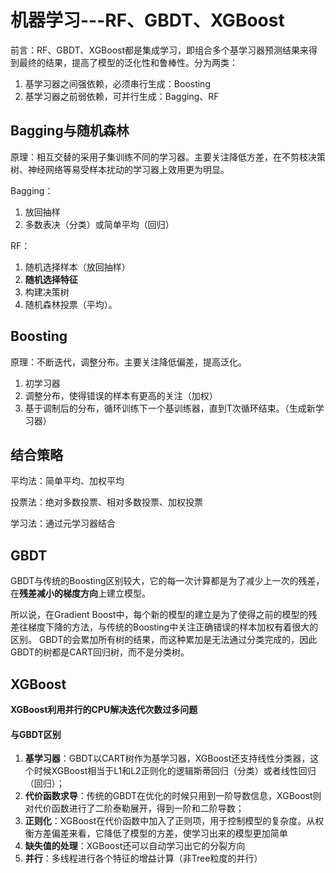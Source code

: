 # 机器学习---RF、GBDT、XGBoost

前言：RF、GBDT、XGBoost都是集成学习，即组合多个基学习器预测结果来得到最终的结果，提高了模型的泛化性和鲁棒性。分为两类：

1. 基学习器之间强依赖，必须串行生成：Boosting
2. 基学习器之前弱依赖，可并行生成：Bagging、RF

## Bagging与随机森林

原理：相互交替的采用子集训练不同的学习器。主要关注降低方差，在不剪枝决策树、神经网络等易受样本扰动的学习器上效用更为明显。

Bagging：

1. 放回抽样
2. 多数表决（分类）或简单平均（回归）

RF：

1. 随机选择样本（放回抽样）
2. **随机选择特征**
3. 构建决策树
4. 随机森林投票（平均）。

## Boosting

原理：不断迭代，调整分布。主要关注降低偏差，提高泛化。

1. 初学习器
2. 调整分布，使得错误的样本有更高的关注（加权）
3. 基于调制后的分布，循环训练下一个基训练器，直到T次循环结束。（生成新学习器）

## 结合策略

平均法：简单平均、加权平均

投票法：绝对多数投票、相对多数投票、加权投票

学习法：通过元学习器结合

## GBDT

GBDT与传统的Boosting区别较大，它的每一次计算都是为了减少上一次的残差，在**残差减小的梯度方向**上建立模型。

所以说，在Gradient Boost中，每个新的模型的建立是为了使得之前的模型的残差往梯度下降的方法，与传统的Boosting中关注正确错误的样本加权有着很大的区别。
GBDT的会累加所有树的结果，而这种累加是无法通过分类完成的，因此GBDT的树都是CART回归树，而不是分类树。

## XGBoost

**XGBoost利用并行的CPU解决迭代次数过多问题**

#### 与GBDT区别

1. **基学习器**：GBDT以CART树作为基学习器，XGBoost还支持线性分类器，这个时候XGBoost相当于L1和L2正则化的逻辑斯蒂回归（分类）或者线性回归（回归）；
2. **代价函数求导**：传统的GBDT在优化的时候只用到一阶导数信息，XGBoost则对代价函数进行了二阶泰勒展开，得到一阶和二阶导数；
3. **正则化**：XGBoost在代价函数中加入了正则项，用于控制模型的复杂度。从权衡方差偏差来看，它降低了模型的方差，使学习出来的模型更加简单
4. **缺失值的处理**：XGBoost还可以自动学习出它的分裂方向
5. **并行**：多线程进行各个特征的增益计算（非Tree粒度的并行）